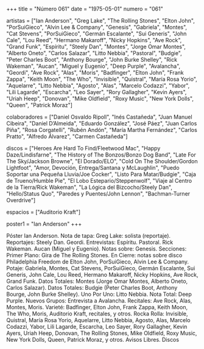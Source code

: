 +++
title = "Número 061"
date = "1975-05-01"
numero = "061"

artistas = ["Ian Anderson", "Greg Lake", "The Rolling Stones", "Elton John", "PorSuiGieco", "Alvin Lee & Company", "Genesis", "Gabriela", "Montes", "Cat Stevens", "PorSuiGieco", "Germán Escalante", "Sui Generis", "John Cale", "Lou Reed", "Hermano Makaroff", "Nicky Hopkins", "Ave Rock", "Grand Funk", "Espíritu", "Steely Dan", "Montes", "Jorge Omar Montes", "Alberto Oneto", "Carlos Salazar", "Litto Nebbia", "Pastoral", "Budgie", "Peter Charles Boot", "Anthony Bourge", "John Burke Shelley", "Rick Wakeman", "Aucan", "Miguel y Eugenio", "Deep Purple", "Avalancha", "Geordi", "Ave Rock", "Alas", "Moris", "Badfinger", "Elton John", "Frank Zappa", "Keith Moon", "The Who", "Invisible", "Quistral", "María Rosa Yorio", "Aquelarre", "Litto Nebbia", "Agosto", "Alas", "Marcelo Codazzi", "Yabor", "Lili Lagarde", "Escarcha", "Leo Sayer", "Rory Gallagher", "Kevin Ayers", "Uriah Heep", "Donovan", "Mike Oldfield", "Roxy Music", "New York Dolls", "Queen", "Patrick Moraz"] 

colaboradores = ["Daniel Osvaldo Ripoll", "Inés Castañeda", "Juan Manuel Cibeira", "Daniel D’Almeida", "Eduardo González", "José Páez", "Juan Carlos Piña", "Rosa Corgatelli", "Rubén Andón", "María Martha Fernández", "Carlos Pratto", "Alfredo Álvarez", "Carmen Castañeda"]

discos = ["Heroes Are Hard To Find/Fleetwood Mac", "Happy Daze/Lindisfarne", "The History of The Bonzos/Bonzo Dog Band", "Late For The Sky/Jackson Browne", "El Dorado/ELO", "Cold On The Shoulder/Gordon Lightfoot", "Amor, Devoción, Entrega/Santana y McLaughlin", "Puedo Soportar una Pequeña Lluvia/Joe Cocker", "Listo Para Matar/Budgie", "Caja de Trueno/Humble Pie", "El Lobo Estepario/Steppenwolf", "Viaje al Centro de la Tierra/Rick Wakeman", "La Lógica del Bizcocho/Steely Dan", "Hello/Status Quo", "Paredes y Puentes/John Lennon", "Bachman-Turner Overdrive"]

espacios = ["Auditorio Kraft"]

poster1 = "Ian Anderson"
+++

Póster Ian Anderson. 
Nota de tapa: 
Greg Lake: solista (reportaje). 
Reportajes:
Steely Dan. Geordi. 
Entrevistas:
Espíritu. Pastoral. Rick Wakeman. Aucan (Miguel y Eugenio). 
Notas sobre:
Genesis.
Secciones:
Primer Plano: Gira de The Rolling Stones. 
En Cierre: notas sobre disco Philadelphia Freedom de Elton John, PorSuiGieco, Alvin Lee & Company. 
Potaje: Gabriela, Montes, Cat Stevens, PorSuiGieco, Germán Escalante, Sui Generis, John Cale, Lou Reed, Hermano Makaroff, Nicky Hopkins, Ave Rock, Grand Funk.
Datos Totales: Montes (Jorge Omar Montes, Alberto Oneto, Carlos Salazar). 
Datos Totales: Budgie (Peter Charles Boot, Anthony Bourge, John Burke Shelley). 
Uno Por Uno: Litto Nebbia.
Nota Total: Deep Purple. 
Nuevos Grupos: Entrevista a Avalancha. 
Recitales: Ave Rock, Alas, Montes, Moris. 
Varieté: Badfinger, Elton John, Frank Zappa, Keith Moon, The Who, Moris, Auditorio Kraft, recitales, y otros. 
Rocka Rolla: Invisible, Quistral, María Rosa Yorio, Aquelarre, Litto Nebbia, Agosto, Alas, Marcelo Codazzi, Yabor, Lili Lagarde, Escarcha, Leo Sayer, Rory Gallagher, Kevin Ayers, Uriah Heep, Donovan, The Rolling Stones, Mike Oldfield, Roxy Music, New York Dolls, Queen, Patrick Moraz, y otros. 
Avisos Libres. Discos
